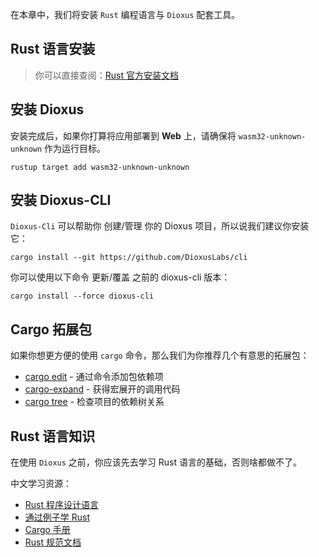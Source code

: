 在本章中，我们将安装 `Rust` 编程语言与 `Dioxus` 配套工具。

## Rust 语言安装

> 你可以直接查阅：[Rust 官方安装文档](https://www.rust-lang.org/zh-CN/tools/install)

## 安装 Dioxus

安装完成后，如果你打算将应用部署到 **Web** 上，请确保将 `wasm32-unknown-unknown` 作为运行目标。

```
rustup target add wasm32-unknown-unknown
```

## 安装 Dioxus-CLI

`Dioxus-Cli` 可以帮助你 创建/管理 你的 Dioxus 项目，所以说我们建议你安装它：

```
cargo install --git https://github.com/DioxusLabs/cli
```

你可以使用以下命令 更新/覆盖 之前的 dioxus-cli 版本：

```
cargo install --force dioxus-cli
```

## Cargo 拓展包

如果你想更方便的使用 `cargo` 命令，那么我们为你推荐几个有意思的拓展包：

- [cargo edit](https://github.com/killercup/cargo-edit) - 通过命令添加包依赖项
- [cargo-expand](https://github.com/dtolnay/cargo-expand) - 获得宏展开的调用代码
- [cargo tree](https://doc.rust-lang.org/cargo/commands/cargo-tree.html) - 检查项目的依赖树关系

## Rust 语言知识

在使用 `Dioxus` 之前，你应该先去学习 Rust 语言的基础，否则啥都做不了。

中文学习资源：

- [Rust 程序设计语言](https://rustwiki.org/zh-CN/book)
- [通过例子学 Rust](https://rustwiki.org/zh-CN/rust-by-example)
- [Cargo 手册](https://rustwiki.org/zh-CN/cargo)
- [Rust 规范文档](https://rustwiki.org/wiki)

